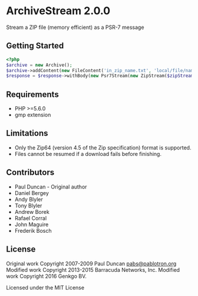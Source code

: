 # ArchiveStream 2.0.0

Stream a ZIP file (memory efficient) as a PSR-7 message

## Getting Started

```php
<?php
$archive = new Archive();
$archive->addContent(new FileContent('in_zip_name.txt', 'local/file/name.txt'));
$response = $response->withBody(new Psr7Stream(new ZipStream($zipStream)));
```

## Requirements

  * PHP >=5.6.0
  * gmp extension

## Limitations

 * Only the Zip64 (version 4.5 of the Zip specification) format is supported.
 * Files cannot be resumed if a download fails before finishing.

## Contributors
- Paul Duncan - Original author
- Daniel Bergey
- Andy Blyler
- Tony Blyler
- Andrew Borek
- Rafael Corral
- John Maguire
- Frederik Bosch

## License

Original work Copyright 2007-2009 Paul Duncan <pabs@pablotron.org>
Modified work Copyright 2013-2015 Barracuda Networks, Inc.
Modified work Copyright 2016 Genkgo BV.

Licensed under the MIT License
